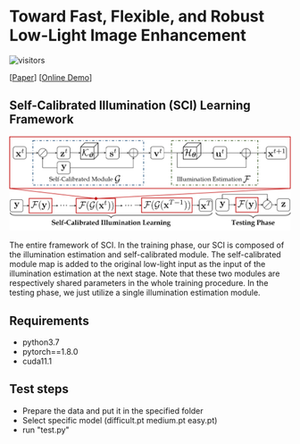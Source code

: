 # Toward Fast, Flexible, and Robust Low-Light Image Enhancement
![visitors](https://visitor-badge.glitch.me/badge?page_id=vis-opt-group/SCI) 

[[Paper](https://openaccess.thecvf.com/content/CVPR2022/html/Ma_Toward_Fast_Flexible_and_Robust_Low-Light_Image_Enhancement_CVPR_2022_paper.html)] [[Online Demo](https://replicate.com/vis-opt-group/sci)]
## Self-Calibrated Illumination (SCI) Learning Framework
<img src="Figs/Flowchart.png" width="900px"/> 
<p>The entire framework of SCI. In the training phase, our SCI is composed of the illumination estimation and self-calibrated module. The self-calibrated module map is added to the original low-light input as the input of the illumination estimation at the next stage. Note that these two modules are respectively shared parameters in the whole training procedure. In the testing phase, we just utilize a single illumination estimation module.</p>

## Requirements
* python3.7
* pytorch==1.8.0
* cuda11.1

## Test steps
* Prepare the data and put it in the specified folder
* Select specific model (difficult.pt medium.pt easy.pt)
* run "test.py"
